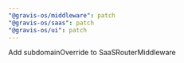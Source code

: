 ```yaml
---
"@gravis-os/middleware": patch
"@gravis-os/saas": patch
"@gravis-os/ui": patch
---
```


Add subdomainOverride to SaaSRouterMiddleware
